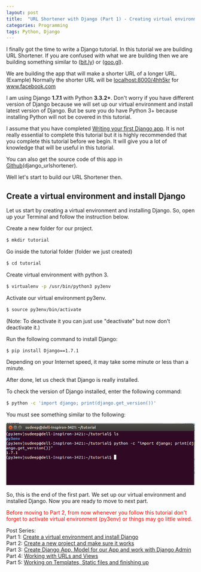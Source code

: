 ```yaml
---
layout: post
title:  "URL Shortener with Django (Part 1) - Creating virtual environment and installing Django"
categories: Programming
tags: Python, Django
---
```


I finally got the time to write a Django tutorial. In this tutorial we are building URL Shortener. If you are confused with what we are building then we are building something similar to (<a href="http://bit.ly">bit.ly</a>) or (<a href="http://goo.gl">goo.gl</a>).

We are building the app that will make a shorter URL of a longer URL. (Example) Normally the shorter URL will be <span style="text-decoration: underline;">localhost:8000/4hh5kr</span> for <span style="text-decoration: underline;">www.facebook.com</span>

I am using Django <strong>1.7.1</strong> with Python <strong>3.3.2+</strong>. Don't worry if you have different version of Django because we will set up our virtual environment and install latest version of Django. But be sure you do have Python 3+ because installing Python will not be covered in this tutorial.

I assume that you have completed <a title="Official Django tutorial" href="https://docs.djangoproject.com/en/1.7/intro/tutorial01/">Writing your first Django app</a>. It is not really essential to complete this tutorial but it is highly recommended that you complete this tutorial before we begin. It will give you a lot of knowledge that will be useful in this tutorial.

You can also get the source code of this app in <a href="https://github.com/sudeep611/django_urlshortener">Github</a>(django_urlshortener).

Well let's start to build our URL Shortener then.

<h2>Create a virtual environment and install Django</h2>
Let us start by creating a virtual environment and installing Django. So, open up your Terminal and follow the instruction below.

Create a new folder for our project.

```bash
$ mkdir tutorial
```

Go inside the tutorial folder (folder we just created)

```bash
$ cd tutorial
```

Create virtual environment with python 3.

```bash
$ virtualenv -p /usr/bin/python3 py3env
```

Activate our virtual environment py3env.

```bash
$ source py3env/bin/activate
```

(Note: To deactivate it you can just use "deactivate" but now don't deactivate it.)

Run the following command to install Django:

```bash
$ pip install Django==1.7.1
```

Depending on your Internet speed, it may take some minute or less than a minute.

After done, let us check that Django is really installed.

To check the version of Django installed, enter the following command:

```bash
$ python -c 'import django; print(django.get_version())'
```

You must see something similar to the following:

![check Django version](/assets/post-images/2015/check_django_version.png)

So, this is the end of the first part. We set up our virtual environment and installed Django. Now you are ready to move to next part.

<span style="color: #ff0000;">Before moving to Part 2, from now whenever you follow this tutorial don't forget to activate virtual environment (py3env) or things may go little wired.</span>



Post Series: <br/>
Part 1: [Create a virtual environment and install Django](https://sudeepacharya.com.np/blog/2015/01/12/urlshortener-with-django-create-virtual-environment-install-django/)<br/>
Part 2: [Create a new project and make sure it works](https://sudeepacharya.com.np/blog/2015/01/13/urlshortener-with-django-creating-new-django-project/)<br/>
Part 3: [Create Django App, Model for our App and work with Django Admin](https://sudeepacharya.com.np/blog/2015/01/14/urlshortener-with-django-creating-app-model/)<br/>
Part 4: [Working with URLs and Views](https://sudeepacharya.com.np/blog/2015/01/15/urlshortener-with-django-urls-and-views/)<br/>
Part 5: [Working on Templates, Static files and finishing up](https://sudeepacharya.com.np/blog/2015/01/16/urlshortener-with-django-working-with-templates/)<br/>

